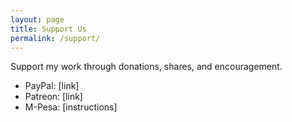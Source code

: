 ```yaml
---
layout: page
title: Support Us
permalink: /support/
---
```

Support my work through donations, shares, and encouragement.
- PayPal: [link]
- Patreon: [link]
- M-Pesa: [instructions]
